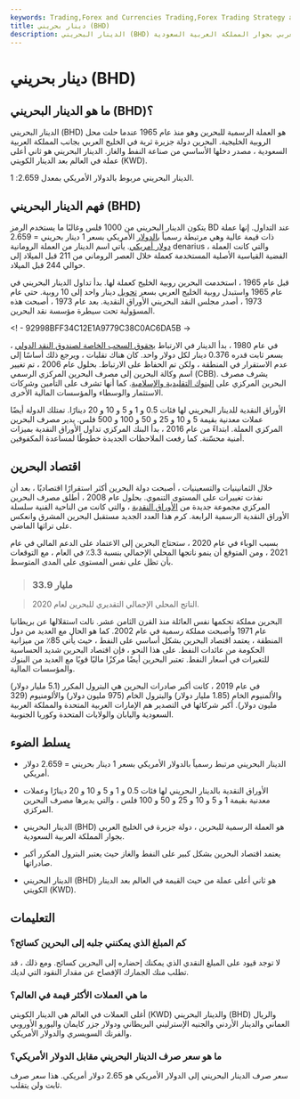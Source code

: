 ```yaml
---
keywords: Trading,Forex and Currencies Trading,Forex Trading Strategy and Education,Strategy and Education
title: دينار بحريني (BHD)
description: الدينار البحريني (BHD) هو العملة الرسمية للبحرين ، دولة جزيرة في الخليج العربي بجوار المملكة العربية السعودية.
---
```


# دينار بحريني (BHD)
## ما هو الدينار البحريني (BHD)؟

الدينار البحريني (BHD) هو العملة الرسمية للبحرين وهو منذ عام 1965 عندما حلت محل الروبية الخليجية. البحرين دولة جزيرة ثرية في الخليج العربي بجانب المملكة العربية السعودية ، مصدر دخلها الأساسي من صناعة النفط والغاز. الدينار البحريني هو ثاني أعلى عملة في العالم بعد الدينار الكويتي (KWD).

الدينار البحريني مربوط بالدولار الأمريكي بمعدل 2.659: 1.

## فهم الدينار البحريني (BHD)

يتكون الدينار البحريني من 1000 فلس وغالبًا ما يستخدم الرمز BD عند التداول. إنها عملة ذات قيمة عالية وهي مرتبطة رسمياً [بالدولار](/pegging) الأمريكي بسعر 1 دينار بحريني = 2.659 [دولار أمريكي](/usd). يأتي اسم الدينار من العملة الرومانية denarius ، والتي كانت العملة الفضية القياسية الأصلية المستخدمة كعملة خلال العصر الروماني من 211 قبل الميلاد إلى حوالي 244 قبل الميلاد.

قبل عام 1965 ، استخدمت البحرين روبية الخليج كعملة لها. بدأ تداول الدينار البحريني في عام 1965 واستبدل روبية الخليج العربي بسعر [تحويل](/conversion-rate) دينار واحد إلى 10 روبية. حتى عام 1973 ، أصدر مجلس النقد البحريني الأوراق النقدية. بعد عام 1973 ، أصبحت هذه المسؤولية تحت سيطرة مؤسسة نقد البحرين.

<! - 92998BFF34C12E1A9779C38C0AC6DA5B ->

في عام 1980 ، بدأ الدينار في الارتباط [بحقوق السحب الخاصة لصندوق النقد الدولي](/sdr) ، بسعر ثابت قدره 0.376 دينار لكل دولار واحد. كان هناك تقلبات ، ويرجع ذلك أساسًا إلى عدم الاستقرار في المنطقة ، ولكن تم الحفاظ على الارتباط. بحلول عام 2006 ، تم تغيير اسم وكالة البحرين إلى مصرف البحرين المركزي الرسمي (CBB). يشرف مصرف البحرين المركزي على [البنوك التقليدية والإسلامية](/islamicbanking). كما أنها تشرف على التأمين وشركات الاستثمار والوسطاء والمؤسسات المالية الأخرى.

الأوراق النقدية للدينار البحريني لها فئات 0.5 و 1 و 5 و 10 و 20 دينارًا. تمتلك الدولة أيضًا عملات معدنية بقيمة 5 و 10 و 25 و 50 و 100 و 500 فلس. يدير مصرف البحرين المركزي العملة. ابتداءً من عام 2016 ، بدأ البنك المركزي تداول الأوراق النقدية بميزات أمنية محسّنة. كما رفعت الملاحظات الجديدة خطوطًا لمساعدة المكفوفين.

## اقتصاد البحرين

خلال الثمانينيات والتسعينيات ، أصبحت دولة البحرين أكثر استقرارًا اقتصاديًا ، بعد أن نفذت تغييرات على المستوى التنموي. بحلول عام 2008 ، أطلق مصرف البحرين المركزي مجموعة جديدة من [الأوراق النقدية](/banknote) ، والتي كانت من الناحية الفنية سلسلة الأوراق النقدية الرسمية الرابعة. كرم هذا العدد الجديد مستقبل البحرين المشرق وانعكس على تراثها الماضي.

بسبب الوباء في عام 2020 ، ستحتاج البحرين إلى الاعتماد على الدعم المالي في عام 2021 ، ومن المتوقع أن ينمو ناتجها المحلي الإجمالي بنسبة 3.3٪ في العام ، مع التوقعات بأن تظل على نفس المستوى على المدى المتوسط.

> ### 33.9 مليار

> الناتج المحلي الإجمالي التقديري للبحرين لعام 2020.

>

البحرين مملكة تحكمها نفس العائلة منذ القرن الثامن عشر. نالت استقلالها عن بريطانيا عام 1971 وأصبحت مملكة رسمية في عام 2002. كما هو الحال مع العديد من دول المنطقة ، يعتمد اقتصاد البحرين بشكل أساسي على النفط ، حيث يأتي 85٪ من ميزانية الحكومة من عائدات النفط. على هذا النحو ، فإن اقتصاد البحرين شديد الحساسية للتغيرات في أسعار النفط. تعتبر البحرين أيضًا مركزًا ماليًا قويًا مع العديد من البنوك والمؤسسات المالية.

في عام 2019 ، كانت أكبر صادرات البحرين هي البترول المكرر (5.1 مليار دولار) والألمنيوم الخام (1.85 مليار دولار) والبترول الخام (975 مليون دولار) والألومنيوم (329 مليون دولار). أكبر شركائها في التصدير هم الإمارات العربية المتحدة والمملكة العربية السعودية واليابان والولايات المتحدة وكوريا الجنوبية.

## يسلط الضوء

- الدينار البحريني مرتبط رسمياً بالدولار الأمريكي بسعر 1 دينار بحريني = 2.659 دولار أمريكي.

- الأوراق النقدية بالدينار البحريني لها فئات 0.5 و 1 و 5 و 10 و 20 دينارًا وعملات معدنية بقيمة 1 و 5 و 10 و 25 و 50 و 100 فلس ، والتي يديرها مصرف البحرين المركزي.

- الدينار البحريني (BHD) هو العملة الرسمية للبحرين ، دولة جزيرة في الخليج العربي بجوار المملكة العربية السعودية.

- يعتمد اقتصاد البحرين بشكل كبير على النفط والغاز حيث يعتبر البترول المكرر أكبر صادراتها.

- الدينار البحريني (BHD) هو ثاني أعلى عملة من حيث القيمة في العالم بعد الدينار الكويتي (KWD).

## التعليمات

### كم المبلغ الذي يمكنني جلبه إلى البحرين كسائح؟

لا توجد قيود على المبلغ النقدي الذي يمكنك إحضاره إلى البحرين كسائح. ومع ذلك ، قد تطلب منك الجمارك الإفصاح عن مقدار النقود التي لديك.

### ما هي العملات الأكثر قيمة في العالم؟

أغلى العملات في العالم هي الدينار الكويتي (KWD) والدينار البحريني (BHD) والريال العماني والدينار الأردني والجنيه الإسترليني البريطاني ودولار جزر كايمان واليورو الأوروبي والفرنك السويسري والدولار الأمريكي.

### ما هو سعر صرف الدينار البحريني مقابل الدولار الأمريكي؟

سعر صرف الدينار البحريني إلى الدولار الأمريكي هو 2.65 دولار أمريكي. هذا سعر صرف ثابت ولن يتقلب.


